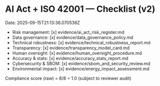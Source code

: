 # AI Act + ISO 42001 — Checklist (v2)
Date: 2025-09-15T21:13:36.070536Z

- Risk management: [x] evidence/ai_act_risk_register.md
- Data governance: [x] evidence/data_governance_policy.md
- Technical robustness: [x] evidence/technical_robustness_report.md
- Transparency: [x] evidence/transparency_model_card.md
- Human oversight: [x] evidence/human_oversight_procedure.md
- Accuracy & stats: [x] evidence/accuracy_stats_report.md
- Cybersecurity & SBOM: [x] evidence/sbom_and_security_review.md
- Environmental impact: [x] evidence/energy_impact_assessment.md

Compliance score (raw) = 8/8 = 1.0 (subject to reviewer audit)
